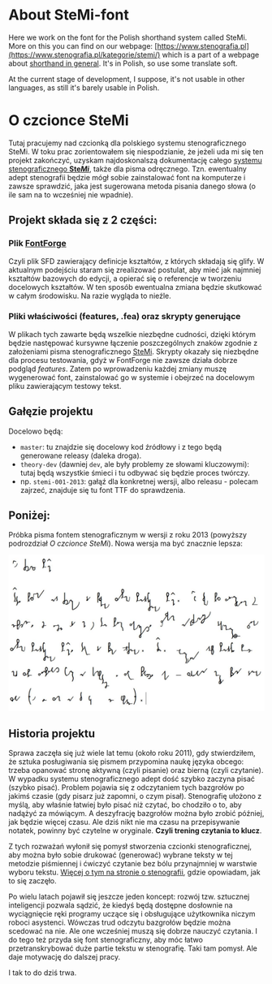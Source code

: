 # About SteMi-font

Here we work on the font for the Polish shorthand system called SteMi. More on this you can find on  our webpage: [https://www.stenografia.pl](https://www.stenografia.pl/kategorie/stemi/) which is a part of a webpage about [shorthand in general](https://www.stenografia.pl). It's in Polish, so use some translate soft. 

At the current stage of development, I suppose, it's not usable in other languages, as still it's barely usable in Polish.

# O czcionce SteMi

Tutaj pracujemy nad czcionką dla polskiego systemu stenograficznego SteMi. W toku prac zorientowałem się niespodzianie, że jeżeli uda mi się ten projekt zakończyć, uzyskam najdoskonalszą dokumentację całego [systemu stenograficznego **Ste*Mi***](https://www.stenografia.pl/kategorie/stemi/), także dla pisma odręcznego. Tzn. ewentualny adept stenografii będzie mógł sobie zainstalować font na komputerze i zawsze sprawdzić, jaka jest sugerowana metoda pisania danego słowa (o ile sam na to wcześniej nie wpadnie).

## Projekt składa się z 2 części:

### Plik [FontForge](https://fontforge.org/en-US/)

Czyli plik SFD zawierający definicje kształtów, z których składają się glify. W aktualnym podejściu staram się zrealizować postulat, aby mieć jak najmniej kształtów bazowych do edycji, a opierać się o referencje w tworzeniu docelowych kształtów. W ten sposób ewentualna zmiana będzie skutkować w całym środowisku. Na razie wygląda to nieźle.

### Pliki właściwości (features, .fea) oraz skrypty generujące

W plikach tych zawarte będą wszelkie niezbędne cudności, dzięki którym będzie następować kursywne łączenie poszczególnych znaków zgodnie z założeniami pisma stenograficznego [SteMi](https://www.stenografia.pl/kategorie/stemi/). Skrypty okazały się niezbędne dla procesu testowania, gdyż w FontForge nie zawsze działa dobrze podgląd *features*. Zatem po wprowadzeniu każdej zmiany muszę wygenerować font, zainstalować go w systemie i obejrzeć na docelowym pliku zawierającym testowy tekst.

## Gałęzie projektu

Docelowo będą:

- `master`: tu znajdzie się docelowy kod źródłowy i z tego będą generowane releasy (daleka droga).
- `theory-dev` (dawniej `dev`, ale były problemy ze słowami kluczowymi): tutaj będą wszystkie śmieci i tu odbywać się będzie proces twórczy.
- np. `stemi-001-2013`: gałąź dla konkretnej wersji, albo releasu - polecam zajrzeć, znajduje się tu font TTF do sprawdzenia.

## Poniżej:

Próbka pisma fontem stenograficznym w wersji z roku 2013 (powyższy podrozdział *O czcionce SteMi*). Nowa wersja ma być znacznie lepsza:

![O czcionce SteMi](readme.jpg)

## Historia projektu

Sprawa zaczęła się już wiele lat temu (około roku 2011), gdy stwierdziłem, że sztuka posługiwania się pismem przypomina naukę języka obcego: trzeba opanować stronę aktywną (czyli pisanie) oraz bierną (czyli czytanie). W wypadku systemu stenograficznego adept dość szybko zaczyna pisać (szybko pisać). Problem pojawia się z odczytaniem tych bazgrołów po jakimś czasie (gdy pisarz już zapomni, o czym pisał). Stenografię ułożono z myślą, aby właśnie łatwiej było pisać niż czytać, bo chodziło o to, aby nadążyć za mówiącym. A deszyfrację bazgrołów można było zrobić później, jak będzie więcej czasu. Ale dziś nikt nie ma czasu na przepisywanie notatek, powinny być czytelne w oryginale. **Czyli trening czytania to klucz**.

Z tych rozważań wyłonił się pomysł stworzenia czcionki stenograficznej, aby można było sobie drukować (generować) wybrane teksty w tej metodzie piśmiennej i ćwiczyć czytanie bez bólu przynajmniej w warstwie wyboru tekstu. [Więcej o tym na stronie o stenografii](https://www.stenografia.pl/blog/2013-10-03_co-mnie-ostatnio-odwleka-od-pisania-lekcji-stenografii/), gdzie opowiadam, jak to się zaczęło.

Po wielu latach pojawił się jeszcze jeden koncept: rozwój tzw. sztucznej inteligencji pozwala sądzić, że kiedyś będą dostępne dosłownie na wyciągnięcie ręki programy uczące się i obsługujące użytkownika niczym roboci asystenci. Wówczas trud odczytu bazgrołów będzie można scedować na nie. Ale one wcześniej muszą się dobrze nauczyć czytania. I do tego też przyda się font stenograficzny, aby móc łatwo przetranskrybować duże partie tekstu w stenografię. Taki tam pomysł. Ale daje motywację do dalszej pracy.

I tak to do dziś trwa.

